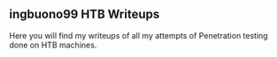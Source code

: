 ## ingbuono99 HTB Writeups
Here you will find my writeups of all my attempts of Penetration testing done on HTB machines.
